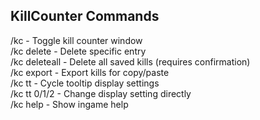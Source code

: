 ## KillCounter Commands

/kc                 - Toggle kill counter window  
/kc delete <name>   - Delete specific entry  
/kc deleteall       - Delete all saved kills (requires confirmation)  
/kc export          - Export kills for copy/paste  
/kc tt              - Cycle tooltip display settings  
/kc tt 0/1/2        - Change display setting directly  
/kc help            - Show ingame help  
